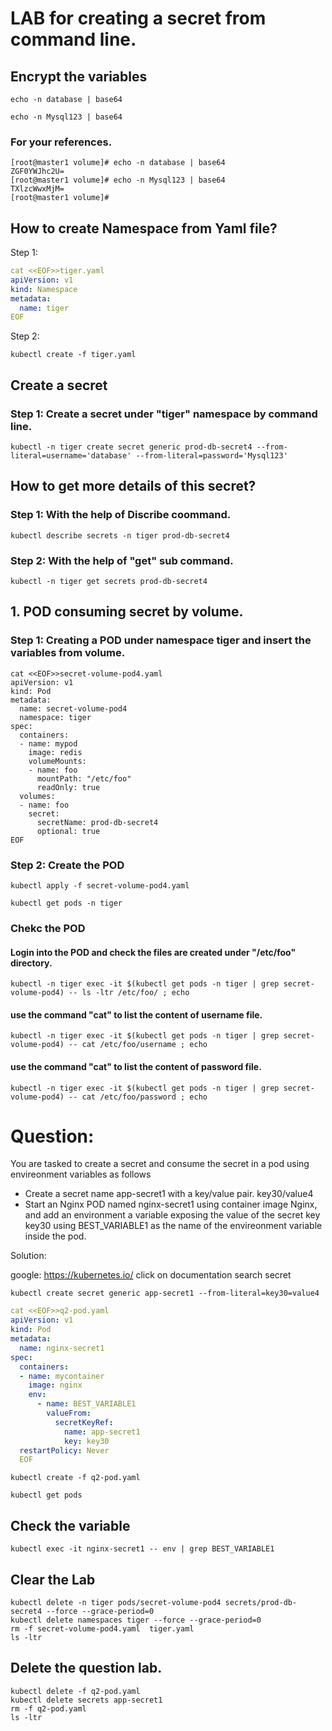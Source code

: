 
# LAB for creating a secret from command line.
   
## Encrypt the variables
```
echo -n database | base64
```
``` 
echo -n Mysql123 | base64
```

### For your references. 
```
[root@master1 volume]# echo -n database | base64 
ZGF0YWJhc2U=
[root@master1 volume]# echo -n Mysql123 | base64 
TXlzcWwxMjM=
[root@master1 volume]# 
```

## How to create Namespace from Yaml file?
Step 1: 
```yaml 
cat <<EOF>>tiger.yaml
apiVersion: v1
kind: Namespace
metadata:
  name: tiger
EOF
```
Step 2:
```
kubectl create -f tiger.yaml
```
## Create a secret
### Step 1: Create a secret under "tiger" namespace by command line.

```
kubectl -n tiger create secret generic prod-db-secret4 --from-literal=username='database' --from-literal=password='Mysql123'
```

## How to get more details of this secret?
### Step 1: With the help of Discribe coommand.
```
kubectl describe secrets -n tiger prod-db-secret4
```
### Step 2: With the help of "get" sub command.
```
kubectl -n tiger get secrets prod-db-secret4
```
## 1. POD consuming secret by volume.

### Step 1: Creating a POD under namespace **tiger** and insert the variables from **volume**.
```
cat <<EOF>>secret-volume-pod4.yaml
apiVersion: v1
kind: Pod
metadata:
  name: secret-volume-pod4
  namespace: tiger
spec:
  containers:
  - name: mypod
    image: redis
    volumeMounts:
    - name: foo
      mountPath: "/etc/foo"
      readOnly: true
  volumes:
  - name: foo
    secret:
      secretName: prod-db-secret4
      optional: true
EOF
```
### Step 2: Create the POD
```
kubectl apply -f secret-volume-pod4.yaml
```
```
kubectl get pods -n tiger
```
### Chekc the POD

#### Login into the POD and check the files are created under "/etc/foo" directory.
```
kubectl -n tiger exec -it $(kubectl get pods -n tiger | grep secret-volume-pod4) -- ls -ltr /etc/foo/ ; echo
```
#### use the command "cat" to list the content of username file.
```
kubectl -n tiger exec -it $(kubectl get pods -n tiger | grep secret-volume-pod4) -- cat /etc/foo/username ; echo
```
#### use the command "cat" to list the content of password file.
```
kubectl -n tiger exec -it $(kubectl get pods -n tiger | grep secret-volume-pod4) -- cat /etc/foo/password ; echo
```


# Question:

You are tasked to create a secret and consume the secret in a pod using envireonment variables as follows
- Create a secret name app-secret1 with a key/value pair.  key30/value4
- Start an Nginx POD named nginx-secret1 using container image Nginx, and add an environment a variable exposing the value of the secret key key30 using BEST_VARIABLE1 as the name of the envireonment variable inside the pod. 

Solution:

google: https://kubernetes.io/
click on documentation
search secret
```
kubectl create secret generic app-secret1 --from-literal=key30=value4
```

```yaml
cat <<EOF>>q2-pod.yaml
apiVersion: v1
kind: Pod
metadata:
  name: nginx-secret1
spec:
  containers:
  - name: mycontainer
    image: nginx
    env:
      - name: BEST_VARIABLE1
        valueFrom:
          secretKeyRef:
            name: app-secret1
            key: key30
  restartPolicy: Never
  EOF
```

```
kubectl create -f q2-pod.yaml
```

```
kubectl get pods
```

## Check the variable
```
kubectl exec -it nginx-secret1 -- env | grep BEST_VARIABLE1
```


## Clear the Lab
```
kubectl delete -n tiger pods/secret-volume-pod4 secrets/prod-db-secret4 --force --grace-period=0
kubectl delete namespaces tiger --force --grace-period=0
rm -f secret-volume-pod4.yaml  tiger.yaml
ls -ltr
```

## Delete the question lab.
```
kubectl delete -f q2-pod.yaml
kubectl delete secrets app-secret1
rm -f q2-pod.yaml
ls -ltr
```

   
